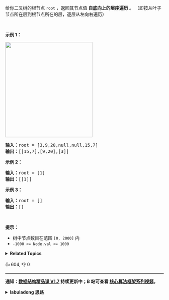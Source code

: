 <p>给你二叉树的根节点 <code>root</code> ，返回其节点值 <strong>自底向上的层序遍历</strong> 。 （即按从叶子节点所在层到根节点所在的层，逐层从左向右遍历）</p>

<p>&nbsp;</p>

<p><strong>示例 1：</strong></p>
<img alt="" src="https://assets.leetcode.com/uploads/2021/02/19/tree1.jpg" style="width: 277px; height: 302px;" />
<pre>
<strong>输入：</strong>root = [3,9,20,null,null,15,7]
<strong>输出：</strong>[[15,7],[9,20],[3]]
</pre>

<p><strong>示例 2：</strong></p>

<pre>
<strong>输入：</strong>root = [1]
<strong>输出：</strong>[[1]]
</pre>

<p><strong>示例 3：</strong></p>

<pre>
<strong>输入：</strong>root = []
<strong>输出：</strong>[]
</pre>

<p>&nbsp;</p>

<p><strong>提示：</strong></p>

<ul>
	<li>树中节点数目在范围 <code>[0, 2000]</code> 内</li>
	<li><code>-1000 &lt;= Node.val &lt;= 1000</code></li>
</ul>
<details><summary><strong>Related Topics</strong></summary>树 | 广度优先搜索 | 二叉树</details><br>

<div>👍 604, 👎 0</div>

<div id="labuladong"><hr>

**通知：[数据结构精品课 V1.7](https://aep.h5.xeknow.com/s/1XJHEO) 持续更新中；B 站可查看 [核心算法框架系列视频](https://space.bilibili.com/14089380/channel/series)。**

<details><summary><strong>labuladong 思路</strong></summary>

## 基本思路

这题和 [102. 二叉树的层序遍历](/problems/binary-tree-level-order-traversal) 几乎是一样的，自顶向下的层序遍历反过来就行了。

**标签：[BFS 算法](https://mp.weixin.qq.com/mp/appmsgalbum?__biz=MzAxODQxMDM0Mw==&action=getalbum&album_id=2122002916411604996)，[二叉树](https://mp.weixin.qq.com/mp/appmsgalbum?__biz=MzAxODQxMDM0Mw==&action=getalbum&album_id=2121994699837177859)**

## 解法代码

```java
class Solution {
    public List<List<Integer>> levelOrderBottom(TreeNode root) {
        LinkedList<List<Integer>> res = new LinkedList<>();
        if (root == null) {
            return res;
        }

        Queue<TreeNode> q = new LinkedList<>();
        q.offer(root);
        // while 循环控制从上向下一层层遍历
        while (!q.isEmpty()) {
            int sz = q.size();
            // 记录这一层的节点值
            List<Integer> level = new LinkedList<>();
            // for 循环控制每一层从左向右遍历
            for (int i = 0; i < sz; i++) {
                TreeNode cur = q.poll();
                level.add(cur.val);
                if (cur.left != null)
                    q.offer(cur.left);
                if (cur.right != null)
                    q.offer(cur.right);
            }
            // 把每一层添加到头部，就是自底向上的层序遍历。
            res.addFirst(level);
        }
        return res;
    }
}
```

</details>
</div>







